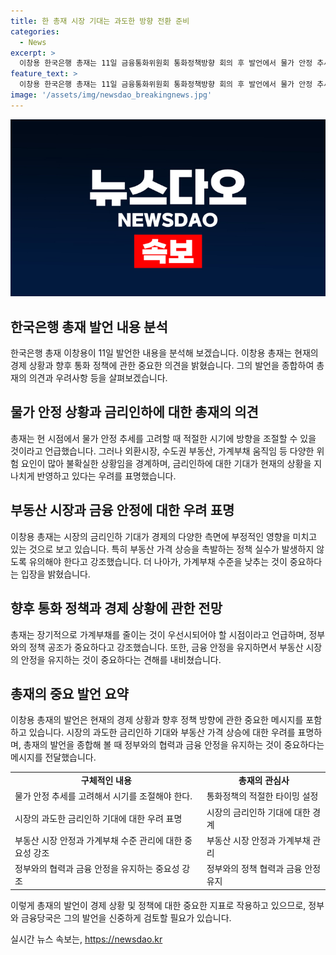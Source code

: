 ```yaml
---
title: 한 총재 시장 기대는 과도한 방향 전환 준비
categories:
  - News
excerpt: >
  이창용 한국은행 총재는 11일 금융통화위원회 통화정책방향 회의 후 발언에서 물가 안정 추세에 따라 적절한 시기에 방향 전환을 할 상황 조성됐다고 언급했다. 그러나 시장의 조기 금리 인하 기대에 대해 경계하며, 과도한 기대는 부동산 가격 상승을 촉발할 수 있고, 이는 바람직하지 않다고 강조했다. 이 외에도 한은의 중요한 정책적 목표로서 가계부채 수준을 낮춰가는 것이 중요하다는 의견을 제시했다. 기준금리는 연 3.50%로 유지되며, 향후 통화정책은 외환시장, 부동산, 가계부채 등 다양한 요인을 고려해 결정될 것으로 전망된다.
feature_text: >
  이창용 한국은행 총재는 11일 금융통화위원회 통화정책방향 회의 후 발언에서 물가 안정 추세에 따라 적절한 시기에 방향 전환을 할 상황 조성됐다고 언급했다. 그러나 시장의 조기 금리 인하 기대에 대해 경계하며, 과도한 기대는 부동산 가격 상승을 촉발할 수 있고, 이는 바람직하지 않다고 강조했다. 이 외에도 한은의 중요한 정책적 목표로서 가계부채 수준을 낮춰가는 것이 중요하다는 의견을 제시했다. 기준금리는 연 3.50%로 유지되며, 향후 통화정책은 외환시장, 부동산, 가계부채 등 다양한 요인을 고려해 결정될 것으로 전망된다.
image: '/assets/img/newsdao_breakingnews.jpg'
---
```


<p><img src="/assets/img/newsdao_breakingnews.jpg" alt="firstkoreanews 속보" /></p>

<h2 data-ke-size="size26">한국은행 총재 발언 내용 분석</h2>

<p data-ke-size="size16">한국은행 총재 이창용이 11일 발언한 내용을 분석해 보겠습니다. 이창용 총재는 현재의 경제 상황과 향후 통화 정책에 관한 중요한 의견을 밝혔습니다. 그의 발언을 종합하여 총재의 의견과 우려사항 등을 살펴보겠습니다.</p>

<h2 data-ke-size="size26">물가 안정 상황과 금리인하에 대한 총재의 의견</h2>

<p data-ke-size="size16">총재는 현 시점에서 물가 안정 추세를 고려할 때 적절한 시기에 방향을 조절할 수 있을 것이라고 언급했습니다. 그러나 외환시장, 수도권 부동산, 가계부채 움직임 등 다양한 위험 요인이 많아 불확실한 상황임을 경계하며, 금리인하에 대한 기대가 현재의 상황을 지나치게 반영하고 있다는 우려를 표명했습니다.</p>

<h2 data-ke-size="size26">부동산 시장과 금융 안정에 대한 우려 표명</h2>

<p data-ke-size="size16">이창용 총재는 시장의 금리인하 기대가 경제의 다양한 측면에 부정적인 영향을 미치고 있는 것으로 보고 있습니다. 특히 부동산 가격 상승을 촉발하는 정책 실수가 발생하지 않도록 유의해야 한다고 강조했습니다. 더 나아가, 가계부채 수준을 낮추는 것이 중요하다는 입장을 밝혔습니다.</p>

<h2 data-ke-size="size26">향후 통화 정책과 경제 상황에 관한 전망</h2>

<p data-ke-size="size16">총재는 장기적으로 가계부채를 줄이는 것이 우선시되어야 할 시점이라고 언급하며, 정부와의 정책 공조가 중요하다고 강조했습니다. 또한, 금융 안정을 유지하면서 부동산 시장의 안정을 유지하는 것이 중요하다는 견해를 내비쳤습니다.</p>

<h2 data-ke-size="size26">총재의 중요 발언 요약</h2>

<p data-ke-size="size16">이창용 총재의 발언은 현재의 경제 상황과 향후 정책 방향에 관한 중요한 메시지를 포함하고 있습니다. 시장의 과도한 금리인하 기대와 부동산 가격 상승에 대한 우려를 표명하며, 총재의 발언을 종합해 볼 때 정부와의 협력과 금융 안정을 유지하는 것이 중요하다는 메시지를 전달했습니다.</p>

<table>
  <tr>
    <td style="text-align: center; height: 17px;"><b>구체적인 내용</b></td>
    <td style="text-align: center; height: 17px;"><b>총재의 관심사</b></td>
  </tr>
  <tr>
    <td style="text-align: left;">물가 안정 추세를 고려해서 시기를 조절해야 한다.</td>
    <td style="text-align: left;">통화정책의 적절한 타이밍 설정</td>
  </tr>
  <tr>
    <td style="text-align: left;">시장의 과도한 금리인하 기대에 대한 우려 표명</td>
    <td style="text-align: left;">시장의 금리인하 기대에 대한 경계</td>
  </tr>
  <tr>
    <td style="text-align: left;">부동산 시장 안정과 가계부채 수준 관리에 대한 중요성 강조</td>
    <td style="text-align: left;">부동산 시장 안정과 가계부채 관리</td>
  </tr>
  <tr>
    <td style="text-align: left;">정부와의 협력과 금융 안정을 유지하는 중요성 강조</td>
    <td style="text-align: left;">정부와의 정책 협력과 금융 안정 유지</td>
  </tr>
</table>

<p data-ke-size="size16">이렇게 총재의 발언이 경제 상황 및 정책에 대한 중요한 지표로 작용하고 있으므로, 정부와 금융당국은 그의 발언을 신중하게 검토할 필요가 있습니다.</p>
실시간 뉴스 속보는, <a href="https://newsdao.kr" rel="dofollow">https://newsdao.kr</a>


